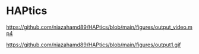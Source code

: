 # HAPtics

https://github.com/niazahamd89/HAPtics/blob/main/figures/output_video.mp4

https://github.com/niazahamd89/HAPtics/blob/main/figures/output1.gif
